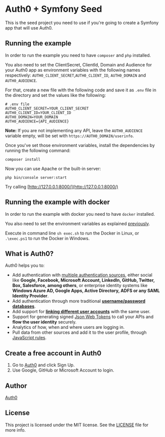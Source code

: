 # Auth0 + Symfony Seed

This is the seed project you need to use if you're going to create a Symfony app that will use Auth0.

## Running the example

In order to run the example you need to have `composer` and `php` installed.

You also need to set the ClientSecret, ClientId, Domain and Audience for your Auth0 app as environment variables with the following names respectively: `AUTH0_CLIENT_SECRET`,`AUTH0_CLIENT_ID`, `AUTH0_DOMAIN` and `AUTH0_AUDIENCE`.

For that, create a new file with the following code and save it as `.env` file in the directory and set the values like the following:

```
# .env file
AUTH0_CLIENT_SECRET=YOUR_CLIENT_SECRET
AUTH0_CLIENT_ID=YOUR_CLIENT_ID
AUTH0_DOMAIN=YOUR_DOMAIN
AUTH0_AUDIENCE={API_AUDIENCE}
```

__Note:__ If you are not implementing any API, leave the `AUTH0_AUDIENCE` variable empty, will be set with `https://AUTH0_DOMAIN/userinfo`.

Once you've set those environment variables, install the dependencies by running the following command:

```
composer install
```

Now you can use Apache or the built-in server:

```
php bin/console server:start
```

Try calling [http://127.0.0.1:8000/](http://127.0.0.1:8000/)


## Running the example with docker

In order to run the example with docker you need to have `docker` installed.

You also need to set the environment variables as explained [previously](#running-the-example).

Execute in command line `sh exec.sh` to run the Docker in Linux, or `.\exec.ps1` to run the Docker in Windows.

## What is Auth0?

Auth0 helps you to:

* Add authentication with [multiple authentication sources](https://docs.auth0.com/identityproviders), either social like **Google, Facebook, Microsoft Account, LinkedIn, GitHub, Twitter, Box, Salesforce, among others**, or enterprise identity systems like **Windows Azure AD, Google Apps, Active Directory, ADFS or any SAML Identity Provider**.
* Add authentication through more traditional **[username/password databases](https://docs.auth0.com/mysql-connection-tutorial)**.
* Add support for **[linking different user accounts](https://docs.auth0.com/link-accounts)** with the same user.
* Support for generating signed [Json Web Tokens](https://docs.auth0.com/jwt) to call your APIs and **flow the user identity** securely.
* Analytics of how, when and where users are logging in.
* Pull data from other sources and add it to the user profile, through [JavaScript rules](https://docs.auth0.com/rules).

## Create a free account in Auth0

1. Go to [Auth0](https://auth0.com) and click Sign Up.
2. Use Google, GitHub or Microsoft Account to login.

## Author

[Auth0](auth0.com)

## License

This project is licensed under the MIT license. See the [LICENSE](LICENSE) file for more info.
